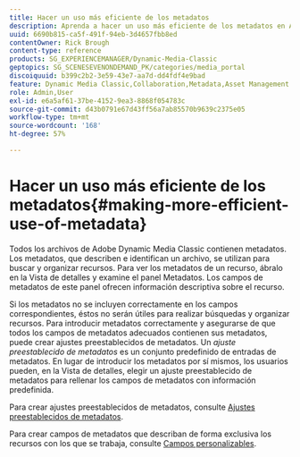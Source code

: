 ```yaml
---
title: Hacer un uso más eficiente de los metadatos
description: Aprenda a hacer un uso más eficiente de los metadatos en Adobe Dynamic Media Classic.
uuid: 6690b815-ca5f-491f-94eb-3d4657fbb8ed
contentOwner: Rick Brough
content-type: reference
products: SG_EXPERIENCEMANAGER/Dynamic-Media-Classic
geptopics: SG_SCENESEVENONDEMAND_PK/categories/media_portal
discoiquuid: b399c2b2-3e59-43e7-aa7d-dd4fdf4e9bad
feature: Dynamic Media Classic,Collaboration,Metadata,Asset Management
role: Admin,User
exl-id: e6a5af61-37be-4152-9ea3-8868f054783c
source-git-commit: d43b0791e67d43ff56a7ab85570b9639c2375e05
workflow-type: tm+mt
source-wordcount: '168'
ht-degree: 57%

---
```


# Hacer un uso más eficiente de los metadatos{#making-more-efficient-use-of-metadata}

Todos los archivos de Adobe Dynamic Media Classic contienen metadatos. Los metadatos, que describen e identifican un archivo, se utilizan para buscar y organizar recursos. Para ver los metadatos de un recurso, ábralo en la Vista de detalles y examine el panel Metadatos. Los campos de metadatos de este panel ofrecen información descriptiva sobre el recurso.

Si los metadatos no se incluyen correctamente en los campos correspondientes, éstos no serán útiles para realizar búsquedas y organizar recursos. Para introducir metadatos correctamente y asegurarse de que todos los campos de metadatos adecuados contienen sus metadatos, puede crear ajustes preestablecidos de metadatos. Un *ajuste preestablecido de metadatos* es un conjunto predefinido de entradas de metadatos. En lugar de introducir los metadatos por sí mismos, los usuarios pueden, en la Vista de detalles, elegir un ajuste preestablecido de metadatos para rellenar los campos de metadatos con información predefinida.

Para crear ajustes preestablecidos de metadatos, consulte [Ajustes preestablecidos de metadatos](application-setup.md#metadata_presets).

Para crear campos de metadatos que describan de forma exclusiva los recursos con los que se trabaja, consulte [Campos personalizables](application-setup.md#user_defined_fields).
